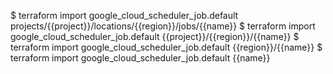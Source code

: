 $ terraform import google_cloud_scheduler_job.default projects/{{project}}/locations/{{region}}/jobs/{{name}}
$ terraform import google_cloud_scheduler_job.default {{project}}/{{region}}/{{name}}
$ terraform import google_cloud_scheduler_job.default {{region}}/{{name}}
$ terraform import google_cloud_scheduler_job.default {{name}}
